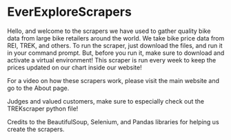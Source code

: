 # EverExploreScrapers

Hello, and welcome to the scrapers we have used to gather quality bike data from large bike retailers around the world. We take bike price data from REI, TREK, and others. To run the scraper, just download the files, and run it in your command prompt. But, before you run it, make sure to download and activate a virtual environment! This scraper is run every week to keep the prices updated on our chart inside our website!

For a video on how these scrapers work, please visit the main website and go to the About page.

Judges and valued customers, make sure to especially check out the TREKscraper python file!

Credits to the BeautifulSoup, Selenium, and Pandas libraries for helping us create the scrapers.
